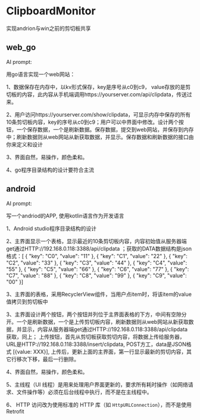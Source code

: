 # ClipboardMonitor
实现andrion与win之前的剪切板共享

## web_go

AI prompt:  

用go语言实现一个web网站：

1、数据保存在内存中，以kv形式保存，key是序号从c0到c9， value存放的是剪切板的内容，此内容从手机端调用https://yourserver.com/api/clipdata，传送过来。

2、用户访问https://yourserver.com/show/clipdata，可显示内存中保存的所有10条剪切板内容，key的序号从c0到c9；用户可以中界面中修改。设计两个按钮，一个保存数据，一个是刷新数据。保存数据，提交到web网站，并保存到内存中；刷新数据则从web网站从新获取数据，并显示。保存数据和刷新数据的接口由你来定义和设计

3、界面自然，易操作，颜色柔和。

4、go程序目录结构的设计要符合主流

## android

AI prompt:

写一个andriod的APP, 使用kotlin语言作为开发语言

1、Android studio程序目录结构的设计

2、主界面显示一个表格，显示最近的10条剪切板内容，内容初始值从服务器端get通过HTTP://192.168.0.118:3388/api/clipdata ；获取的DATA数据结构是json格式：[  {    "key": "C0",    "value": "11"  },  {    "key": "C1",    "value": "22"  },  {    "key": "C2",    "value": "33"  },  {    "key": "C3",    "value": "44"  },  {    "key": "C4",    "value": "55"  },  {    "key": "C5",    "value": "66"  },  {    "key": "C6",    "value": "77"  },  {    "key": "C7",    "value": "88"  },  {    "key": "C8",    "value": "99"  },  {    "key": "C9",    "value": "00"  }]

3、主界面的表格，采用RecyclerView组件，当用户点item时，将该item的value值拷贝到剪切板中

3、主界面设计两个按钮，两个按钮并列位于主界面表格的下方，中间有空隙分开。一个是刷新数据，一个是上传剪切板内容，刷新数据则从web网站从新获取数据，并显示，内容从服务器端get通过HTTP://192.168.0.118:3388/api/clipdata 获取，同上； 上传按钮，首先从剪切板获取剪切内容，将数据上传给服务器，URL是HTTP://192.168.0.118:3388/insert/clipdata, POST方工，data是JSON格式 [{value: XXX}], 上传后，更新上面的主界面，第一行显示最新的剪切内容，其它行移次下移，最后一行删除。

4、界面自然，易操作，颜色柔和。

5、主线程（UI 线程）是用来处理用户界面更新的，要求所有耗时操作（如网络请求、文件操作等）必须在后台线程中执行，而不是在主线程中。

6、 HTTP 访问改为使用标准的 HTTP 库（如 `HttpURLConnection`），而不是使用 Retrofit

